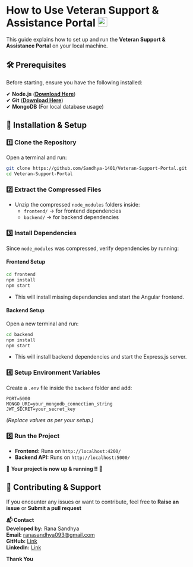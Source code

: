 # **How to Use Veteran Support & Assistance Portal <img src="https://upload.wikimedia.org/wikipedia/en/4/41/Flag_of_India.svg" width="25px" hight="24px">**  

This guide explains how to set up and run the **Veteran Support & Assistance Portal** on your local machine.  

## 🛠 Prerequisites  
Before starting, ensure you have the following installed:  

✔ **Node.js** (**[Download Here](https://nodejs.org/)**) <br>
✔ **Git** (**[Download Here](https://git-scm.com/)**) <br>
✔ **MongoDB** (For local database usage)  <br>
  
## 🚀 Installation & Setup  

### **1️⃣ Clone the Repository**  
Open a terminal and run:  
```sh
git clone https://github.com/Sandhya-1401/Veteran-Support-Portal.git
cd Veteran-Support-Portal
```

### **2️⃣ Extract the Compressed Files**  
- Unzip the compressed `node_modules` folders inside:  
  - `frontend/` → for frontend dependencies  
  - `backend/` → for backend dependencies  

### **3️⃣ Install Dependencies**  
Since `node_modules` was compressed, verify dependencies by running:  

#### **Frontend Setup**  
```sh
cd frontend
npm install
npm start
```
- This will install missing dependencies and start the Angular frontend.  

#### **Backend Setup**  
Open a new terminal and run:  
```sh
cd backend
npm install
npm start
```
- This will install backend dependencies and start the Express.js server.  

### **4️⃣ Setup Environment Variables**  
Create a `.env` file inside the `backend` folder and add:  
```env
PORT=5000
MONGO_URI=your_mongodb_connection_string
JWT_SECRET=your_secret_key
```
*(Replace values as per your setup.)*  

### **5️⃣ Run the Project**  
- **Frontend:** Runs on `http://localhost:4200/`  
- **Backend API:** Runs on `http://localhost:5000/`  

🎉 **Your project is now up & running !! 🚀**  

## 🙌 Contributing & Support  
If you encounter any issues or want to contribute, feel free to **Raise an issue** or **Submit a pull request**  <br>

**📬 Contact** <br>
**Developed by:** Rana Sandhya <br>
**Email:** ranasandhya093@gmail.com <br>
**GitHub:** [Link](github.com/Sandhya-1401)<br>
**LinkedIn:** [Link](linkedin.com/in/rana-sandhya1729)<br>

**Thank You**
